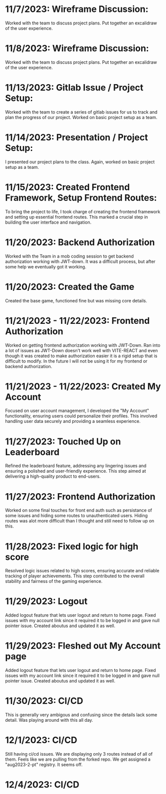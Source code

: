 # 11/7/2023: Wireframe Discussion:

Worked with the team to discuss project plans. Put together an excalidraw of the user experience.

# 11/8/2023: Wireframe Discussion:

Worked with the team to discuss project plans. Put together an excalidraw of the user experience.

# 11/13/2023: Gitlab Issue / Project Setup:

Worked with the team to create a series of gitlab issues for us to track and plan the progress of our project. Worked on basic project setup as a team.

# 11/14/2023: Presentation / Project Setup:

I presented our project plans to the class. Again, worked on basic project setup as a team.

# 11/15/2023: Created Frontend Framework, Setup Frontend Routes:

To bring the project to life, I took charge of creating the frontend framework and setting up essential frontend routes. This marked a crucial step in building the user interface and navigation.

# 11/20/2023: Backend Authorization

Worked with the Team in a mob coding session to get backend authorization working with JWT-down. It was a difficult process, but after some help we eventually got it working.

# 11/20/2023: Created the Game

Created the base game, functioned fine but was missing core details.

# 11/21/2023 - 11/22/2023: Frontend Authorization

Worked on getting frontend authorization working with JWT-Down. Ran into a lot of issues as JWT-Down doesn't work well with VITE-REACT and even though it was created to make authorization easier it is a rigid setup that is difficult to modify. In the future I will not be using it for my frontend or backend authorization.

# 11/21/2023 - 11/22/2023: Created My Account

Focused on user account management, I developed the "My Account" functionality, ensuring users could personalize their profiles. This involved handling user data securely and providing a seamless experience.

# 11/27/2023: Touched Up on Leaderboard

Refined the leaderboard feature, addressing any lingering issues and ensuring a polished and user-friendly experience. This step aimed at delivering a high-quality product to end-users.

# 11/27/2023: Frontend Authorization

Worked on some final touches for front end auth such as persistance of some issues and hiding some routes to unauthenticated users. Hiding routes was alot more difficult than I thought and still need to follow up on this.

# 11/28/2023: Fixed logic for high score 

Resolved logic issues related to high scores, ensuring accurate and reliable tracking of player achievements. This step contributed to the overall stability and fairness of the gaming experience.

# 11/29/2023: Logout

Added logout feature that lets user logout and return to home page. Fixed issues with my account link since it required it to be logged in and gave null pointer issue. Created aboutus and updated it as well.

# 11/29/2023: Fleshed out My Account page

Added logout feature that lets user logout and return to home page. Fixed issues with my account link since it required it to be logged in and gave null pointer issue. Created aboutus and updated it as well.

# 11/30/2023: CI/CD

This is generally very ambigous and confusing since the details lack some detail. Was playing around with this all day.

# 12/1/2023: CI/CD

Still having ci/cd issues. We are displaying only 3 routes instead of all of them. Feels like we are pulling from the forked repo. We get assigned a "aug2023-2-pt" registry. It seems off.

# 12/4/2023: CI/CD
